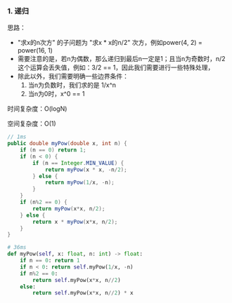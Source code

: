 ### 1. 递归

思路：

* "求x的n次方" 的子问题为 "求x * x的n/2" 次方，例如power(4, 2) = power(16, 1)
* 需要注意的是，若n为偶数，那么递归到最后n一定是1；且当n为奇数时，n/2这个运算会丢失值，例如：3/2 == 1，因此我们需要进行一些特殊处理，
* 除此以外，我们需要明确一些边界条件：
  1. 当n为负数时，我们求的是 1/x^n
  2. 当n为0时，x^0 == 1

时间复杂度：O(logN)

空间复杂度：O(1)

```java
// 1ms
public double myPow(double x, int n) {
    if (n == 0) return 1;
    if (n < 0) {
        if (n == Integer.MIN_VALUE) {
            return myPow(x * x, -n/2);
        } else {
            return myPow(1/x, -n);
        }
    }
    if (n%2 == 0) {
        return myPow(x*x, n/2);
    } else {
        return x * myPow(x*x, n/2);
    }
}
```

```python
# 36ms
def myPow(self, x: float, n: int) -> float:
    if n == 0: return 1
    if n < 0: return self.myPow(1/x, -n)
    if n%2 == 0:
        return self.myPow(x*x, n//2)
    else:
        return self.myPow(x*x, n//2) * x
```